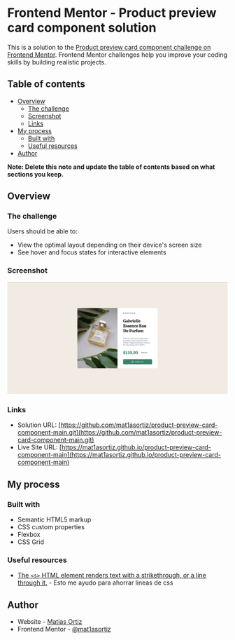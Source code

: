 # Frontend Mentor - Product preview card component solution

This is a solution to the [Product preview card component challenge on Frontend Mentor](https://www.frontendmentor.io/challenges/product-preview-card-component-GO7UmttRfa). Frontend Mentor challenges help you improve your coding skills by building realistic projects. 

## Table of contents

- [Overview](#overview)
  - [The challenge](#the-challenge)
  - [Screenshot](#screenshot)
  - [Links](#links)
- [My process](#my-process)
  - [Built with](#built-with)
  - [Useful resources](#useful-resources)
- [Author](#author)

**Note: Delete this note and update the table of contents based on what sections you keep.**

## Overview

### The challenge

Users should be able to:

- View the optimal layout depending on their device's screen size
- See hover and focus states for interactive elements

### Screenshot

![](./screenshot.PNG)

### Links

- Solution URL: [https://github.com/mat1asortiz/product-preview-card-component-main.git](https://github.com/mat1asortiz/product-preview-card-component-main.git)
- Live Site URL: [https://mat1asortiz.github.io/product-preview-card-component-main](https://mat1asortiz.github.io/product-preview-card-component-main)

## My process

### Built with

- Semantic HTML5 markup
- CSS custom properties
- Flexbox
- CSS Grid

### Useful resources

- [The `<s>` HTML element renders text with a strikethrough, or a line through it.](https://www.example.com) - Esto me ayudo para ahorrar lineas de css

## Author

- Website - [Matias Ortiz](https://portafolio-matias-ortiz.000webhostapp.com/)
- Frontend Mentor - [@mat1asortiz](https://www.frontendmentor.io/profile/mat1asortiz)
